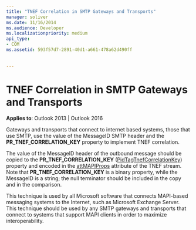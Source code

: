 ```yaml
---
title: "TNEF Correlation in SMTP Gateways and Transports"
manager: soliver
ms.date: 11/16/2014
ms.audience: Developer
ms.localizationpriority: medium
api_type:
- COM
ms.assetid: 593f57d7-2891-40d1-a661-478a62d490ff
 
 
---
```


# TNEF Correlation in SMTP Gateways and Transports

  
  
**Applies to**: Outlook 2013 | Outlook 2016 
  
Gateways and transports that connect to internet based systems, those that use SMTP, use the value of the MessageID SMTP header and the **PR_TNEF_CORRELATION_KEY** property to implement TNEF correlation. 
  
The value of the MessageID header of the outbound message should be copied to the **PR_TNEF_CORRELATION_KEY** ([PidTagTnefCorrelationKey](pidtagtnefcorrelationkey-canonical-property.md)) property and encoded in the [attMAPIProps](attmapiprops.md) attribute of the TNEF stream. Note that **PR_TNEF_CORRELATION_KEY** is a binary property, while the MessageID is a string; the null terminator should be included in the copy and in the comparison. 
  
This technique is used by all Microsoft software that connects MAPI-based messaging systems to the Internet, such as Microsoft Exchange Server. This technique should be used by any SMTP gateways and transports that connect to systems that support MAPI clients in order to maximize interoperability.
  

